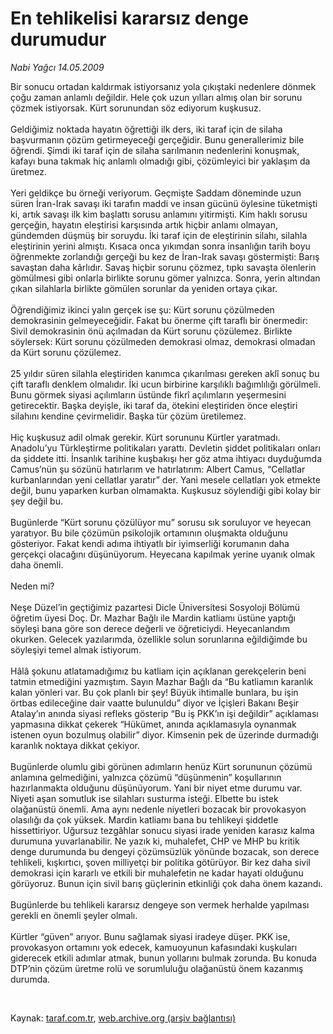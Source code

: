 # En tehlikelisi kararsız denge durumudur

*Nabi Yağcı 14.05.2009*

<div class="taraf_structure_2col_1zq">
<div class="margen_n">



 <p>Bir sonucu ortadan kaldırmak istiyorsanız yola çıkıştaki nedenlere dönmek çoğu zaman anlamlı değildir. Hele çok uzun yılları almış olan bir sorunu çözmek istiyorsak. Kürt sorunundan söz ediyorum kuşkusuz. <br/><br/>Geldiğimiz noktada hayatın öğrettiği ilk ders, iki taraf için de silaha başvurmanın çözüm getirmeyeceği gerçeğidir. Bunu generallerimiz bile öğrendi. Şimdi iki taraf için de silaha sarılmanın nedenlerini konuşmak, kafayı buna takmak hiç anlamlı olmadığı gibi, çözümleyici bir yaklaşım da üretmez. <br/><br/>Yeri geldikçe bu örneği veriyorum. Geçmişte Saddam döneminde uzun süren İran-Irak savaşı iki tarafın maddi ve insan gücünü öylesine tüketmişti ki, artık savaşı ilk kim başlattı sorusu anlamını yitirmişti. Kim haklı sorusu gerçeğin, hayatın eleştirisi karşısında artık hiçbir anlamı olmayan, gündemden düşmüş bir soruydu. İki taraf için de eleştirinin silahı, silahla eleştirinin yerini almıştı. Kısaca onca yıkımdan sonra insanlığın tarih boyu öğrenmekte zorlandığı gerçeği bu kez de İran-Irak savaşı göstermişti: Barış savaştan daha kârlıdır. Savaş hiçbir sorunu çözmez, tıpkı savaşta ölenlerin gömülmesi gibi onlarla birlikte sorunu gömer yalnızca. Sonra, yerin altından çıkan silahlarla birlikte gömülen sorunlar da yeniden ortaya çıkar. <br/><br/>Öğrendiğimiz ikinci yalın gerçek ise şu: Kürt sorunu çözülmeden demokrasinin gelmeyeceğidir. Fakat bu önerme çift taraflı bir önermedir: Sivil demokrasinin önü açılmadan da Kürt sorunu çözülemez. Birlikte söylersek: Kürt sorunu çözülmeden demokrasi olmaz, demokrasi olmadan da Kürt sorunu çözülemez. <br/><br/>25 yıldır süren silahla eleştiriden kanımca çıkarılması gereken aklî sonuç bu çift taraflı denklem olmalıdır. İki ucun birbirine karşılıklı bağımlılığı görülmeli. Bunu görmek siyasi açılımların üstünde fikrî açılımların yeşermesini getirecektir. Başka deyişle, iki taraf da, ötekini eleştiriden önce eleştiri silahını kendine çevirmelidir. Başka tür çözüm üretilemez. <br/><br/>Hiç kuşkusuz adil olmak gerekir. Kürt sorununu Kürtler yaratmadı. Anadolu’yu Türkleştirme politikaları yarattı. Devletin şiddet politikaları onları da şiddete itti. İnsanlık tarihine kuşbakışı her göz atma ihtiyacı duyduğumda Camus’nün şu sözünü hatırlarım ve hatırlatırım: Albert Camus, “Cellatlar kurbanlarından yeni cellatlar yaratır” der. Yani mesele cellatları yok etmekte değil, bunu yaparken kurban olmamakta. Kuşkusuz söylendiği gibi kolay bir şey değil bu. <br/><br/>Bugünlerde “Kürt sorunu çözülüyor mu” sorusu sık soruluyor ve heyecan yaratıyor. Bu bile çözümün psikolojik ortamının oluşmakta olduğunu gösteriyor. Fakat kendi adıma ihtiyatlı bir iyimserliği korumanın daha gerçekçi olacağını düşünüyorum. Heyecana kapılmak yerine uyanık olmak daha önemli. <br/><br/>Neden mi? <br/><br/>Neşe Düzel’in geçtiğimiz pazartesi Dicle Üniversitesi Sosyoloji Bölümü öğretim üyesi Doç. Dr. Mazhar Bağlı ile Mardin katliamı üstüne yaptığı söyleşi bana göre son derece değerli ve öğreticiydi. Heyecanlandım okurken. Gelecek yazılarımda, özellikle solun sorunlarına eğildiğimde bu söyleşiyi temel almak istiyorum. <br/><br/>Hâlâ şokunu atlatamadığımız bu katliam için açıklanan gerekçelerin beni tatmin etmediğini yazmıştım. Sayın Mazhar Bağlı da “Bu katliamın karanlık kalan yönleri var. Bu çok planlı bir şey! Büyük ihtimalle bunlara, bu işin örtbas edileceğine dair vaatte bulunuldu” diyor ve İçişleri Bakanı Beşir Atalay’ın anında siyasi refleks gösterip “Bu iş PKK’ın işi değildir” açıklaması yapmasına dikkat çekerek “Hükümet, anında açıklamasıyla oynanmak istenen oyun bozulmuş olabilir” diyor. Kimsenin pek de üzerinde durmadığı karanlık noktaya dikkat çekiyor. <br/><br/>Bugünlerde olumlu gibi görünen adımların henüz Kürt sorununun çözümü anlamına gelmediğini, yalnızca çözümü “düşünmenin” koşullarının hazırlanmakta olduğunu düşünüyorum. Yani bir niyet etme durumu var. Niyeti aşan somutluk ise silahları susturma isteği. Elbette bu istek olağanüstü önemli. Ama aynı nedenle niyetleri bozacak bir provokasyon olasılığı da çok yüksek. Mardin katliamı bana bu tehlikeyi şiddetle hissettiriyor. Uğursuz tezgâhlar sonucu siyasi irade yeniden karasız kalma durumuna yuvarlanabilir. Ne yazık ki, muhalefet, CHP ve MHP bu kritik denge durumunda bu dengeyi çözümsüzlük yönünde bozacak, son derece tehlikeli, kışkırtıcı, şoven milliyetçi bir politika götürüyor. Bir kez daha sivil demokrasi için kararlı ve etkili bir muhalefetin ne kadar hayati olduğunu görüyoruz. Bunun için sivil barış güçlerinin etkinliği çok daha önem kazandı. <br/><br/>Bugünlerde bu tehlikeli kararsız dengeye son vermek herhalde yapılması gerekli en önemli şeyler olmalı. <br/><br/>Kürtler “güven” arıyor. Bunu sağlamak siyasi iradeye düşer. PKK ise, provokasyon ortamını yok edecek, kamuoyunun kafasındaki kuşkuları giderecek etkili adımlar atmak, bunun yollarını bulmak zorunda. Bu konuda DTP’nin çözüm üretme rolü ve sorumluluğu olağanüstü önem kazanmış durumda.</p>

<br/>


<div id="taraf_not">
</div>

</div>


</div>

Kaynak: [taraf.com.tr](http://www.taraf.com.tr:80/makale/5505.htm), [web.archive.org (arşiv bağlantısı)](http://web.archive.org/web/20090522212514/http://www.taraf.com.tr:80/makale/5505.htm)

